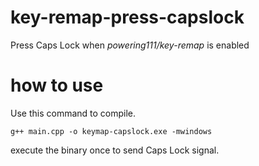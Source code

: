 # key-remap-press-capslock
 Press Caps Lock when *powering111/key-remap* is enabled

# how to use
Use this command to compile.

    g++ main.cpp -o keymap-capslock.exe -mwindows

execute the binary once to send Caps Lock signal.
